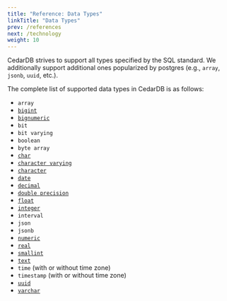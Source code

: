 ```yaml
---
title: "Reference: Data Types"
linkTitle: "Data Types"
prev: /references
next: /technology
weight: 10
---
```


CedarDB strives to support all types specified by the SQL standard.
We additionally support additional ones popularized by postgres (e.g., `array`, `jsonb`, `uuid`, etc.).

The complete list of supported data types in CedarDB is as follows:

* `array`
* [`bigint`](integer)
* [`bignumeric`](numeric)
* `bit`
* `bit varying`
* `boolean`
* `byte array`
* [`char`](text)
* [`character varying`](text)
* [`character`](text)
* [`date`](date)
* [`decimal`](numeric)
* [`double precision`](double)
* [`float`](double)
* [`integer`](integer)
* `interval`
* `json`
* `jsonb`
* [`numeric`](numeric)
* [`real`](double)
* [`smallint`](integer)
* [`text`](text)
* `time` (with or without time zone)
* `timestamp` (with or without time zone)
* [`uuid`](uuid)
* [`varchar`](text)
